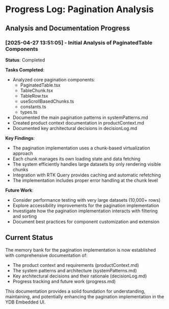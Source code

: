 # Progress Log: Pagination Analysis

## Analysis and Documentation Progress

### [2025-04-27 13:51:05] - Initial Analysis of PaginatedTable Components

**Status**: Completed

**Tasks Completed**:

- Analyzed core pagination components:
  - PaginatedTable.tsx
  - TableChunk.tsx
  - TableRow.tsx
  - useScrollBasedChunks.ts
  - constants.ts
  - types.ts
- Documented the main pagination patterns in systemPatterns.md
- Created product context documentation in productContext.md
- Documented key architectural decisions in decisionLog.md

**Key Findings**:

- The pagination implementation uses a chunk-based virtualization approach
- Each chunk manages its own loading state and data fetching
- The system efficiently handles large datasets by only rendering visible chunks
- Integration with RTK Query provides caching and automatic refetching
- The implementation includes proper error handling at the chunk level

**Future Work**:

- Consider performance testing with very large datasets (10,000+ rows)
- Explore accessibility improvements for the pagination implementation
- Investigate how the pagination implementation interacts with filtering and sorting
- Document best practices for component customization and extension

## Current Status

The memory bank for the pagination implementation is now established with comprehensive documentation of:

- The product context and requirements (productContext.md)
- The system patterns and architecture (systemPatterns.md)
- Key architectural decisions and their rationale (decisionLog.md)
- Progress tracking and future work (progress.md)

This documentation provides a solid foundation for understanding, maintaining, and potentially enhancing the pagination implementation in the YDB Embedded UI.
